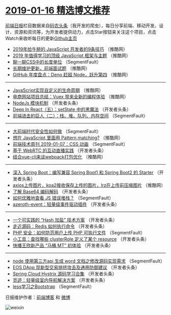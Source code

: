 # [2019-01-16 精选博文推荐](http://hao.caibaojian.com/date/2019/01/16)

[前端日报](http://caibaojian.com/c/news)栏目数据来自[码农头条](http://hao.caibaojian.com/)（我开发的爬虫），每日分享前端、移动开发、设计、资源和资讯等，为开发者提供动力，点击Star按钮来关注这个项目，点击Watch来收听每日的更新[Github主页](https://github.com/kujian/frontendDaily)
* [2019年给牛掰的 JavaScript 开发者的9条技巧](http://hao.caibaojian.com/97989.html) （推酷网）
* [2019 年值得学习的顶级 JavaScript 框架与主题](http://hao.caibaojian.com/97993.html) （推酷网）
* [聊一聊CSS中的长度单位](http://hao.caibaojian.com/97948.html) （SegmentFault）
* [长期维护更新，前端面试题](http://hao.caibaojian.com/97992.html) （推酷网）
* [GitHub 年度盘点：Deno 赶超 Node，跃升第四](http://hao.caibaojian.com/97994.html) （推酷网）

***
* [JavaScript实现自定义的生命周期](http://hao.caibaojian.com/97998.html) （推酷网）
* [电商网站项目总结：Vuex 带来全新的编程体验](http://hao.caibaojian.com/97990.html) （推酷网）
* [NodeJs 模块机制](http://hao.caibaojian.com/97965.html) （开发者头条）
* [Deep In React（五）：setState 中的黑魔法](http://hao.caibaojian.com/97969.html) （开发者头条）
* [前端进击的巨人（二）：栈、堆、队列、内存空间](http://hao.caibaojian.com/97938.html) （SegmentFault）

***
* [大前端时代安全性如何做](http://hao.caibaojian.com/97934.html) （SegmentFault）
* [想在 JavaScript 里面用 Pattern matching?](http://hao.caibaojian.com/97985.html) （推酷网）
* [前端技术周刊 2019-01-07：CSS 动画](http://hao.caibaojian.com/97947.html) （SegmentFault）
* [基于 WebRTC 的互动直播实践](http://hao.caibaojian.com/97970.html) （开发者头条）
* [结合vue-cli来谈webpack打包优化](http://hao.caibaojian.com/97988.html) （推酷网）

***
* [深入 Spring Boot：编写兼容 Spring Boot1 和 Spring Boot2 的 Starter](http://hao.caibaojian.com/97952.html) （开发者头条）
* [axios上传图片，koa2接收保存上传的图片，lrz在上传前压缩图片](http://hao.caibaojian.com/97991.html) （推酷网）
* [了解 Base64 编码解码](http://hao.caibaojian.com/97963.html) （开发者头条）
* [如何优雅地查看 JS 错误堆栈？](http://hao.caibaojian.com/97942.html) （SegmentFault）
* [azeroth-event：轻量级事件驱动插件](http://hao.caibaojian.com/97974.html) （开发者头条）

***
* [一个可实践的 “Hash 加盐” 技术方案](http://hao.caibaojian.com/97953.html) （开发者头条）
* [走近源码：Redis 如何执行命令](http://hao.caibaojian.com/97964.html) （开发者头条）
* [PHP 安全：如何防范用户上传 PHP 可执行文件](http://hao.caibaojian.com/97943.html) （SegmentFault）
* [小工具：查找哪些 clusterRole 定义了某个 resource](http://hao.caibaojian.com/97975.html) （开发者头条）
* [快播王欣新产品 “马桶 MT” 初体验](http://hao.caibaojian.com/97954.html) （开发者头条）

***
* [node 使用第三方api 生成 word 文档之修改源码实现需求](http://hao.caibaojian.com/97944.html) （SegmentFault）
* [EOS DApp 现新型交易排挤攻击及通用防御建议](http://hao.caibaojian.com/97976.html) （开发者头条）
* [Spring Cloud Hystrix 源码学习合集](http://hao.caibaojian.com/97955.html) （开发者头条）
* [觅迹：轻量级室内导航解决方案](http://hao.caibaojian.com/97966.html) （开发者头条）
* [less学习之Bootstrap](http://hao.caibaojian.com/97945.html) （SegmentFault）

日报维护作者：[前端博客](http://caibaojian.com/) 和 [微博](http://caibaojian.com/go/weibo)

![weixin](https://user-images.githubusercontent.com/3055447/38468989-651132ac-3b80-11e8-8e6b-15122322a9d7.png)